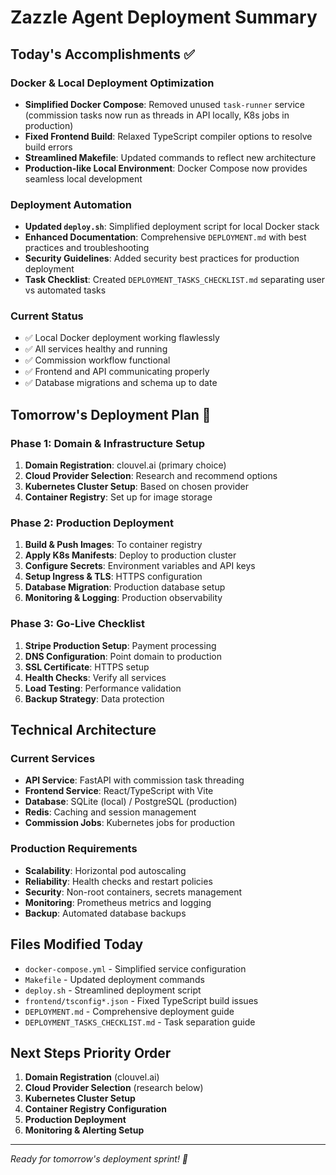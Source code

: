 # Zazzle Agent Deployment Summary

## Today's Accomplishments ✅

### Docker & Local Deployment Optimization
- **Simplified Docker Compose**: Removed unused `task-runner` service (commission tasks now run as threads in API locally, K8s jobs in production)
- **Fixed Frontend Build**: Relaxed TypeScript compiler options to resolve build errors
- **Streamlined Makefile**: Updated commands to reflect new architecture
- **Production-like Local Environment**: Docker Compose now provides seamless local development

### Deployment Automation
- **Updated `deploy.sh`**: Simplified deployment script for local Docker stack
- **Enhanced Documentation**: Comprehensive `DEPLOYMENT.md` with best practices and troubleshooting
- **Security Guidelines**: Added security best practices for production deployment
- **Task Checklist**: Created `DEPLOYMENT_TASKS_CHECKLIST.md` separating user vs automated tasks

### Current Status
- ✅ Local Docker deployment working flawlessly
- ✅ All services healthy and running
- ✅ Commission workflow functional
- ✅ Frontend and API communicating properly
- ✅ Database migrations and schema up to date

## Tomorrow's Deployment Plan 🚀

### Phase 1: Domain & Infrastructure Setup
1. **Domain Registration**: clouvel.ai (primary choice)
2. **Cloud Provider Selection**: Research and recommend options
3. **Kubernetes Cluster Setup**: Based on chosen provider
4. **Container Registry**: Set up for image storage

### Phase 2: Production Deployment
1. **Build & Push Images**: To container registry
2. **Apply K8s Manifests**: Deploy to production cluster
3. **Configure Secrets**: Environment variables and API keys
4. **Setup Ingress & TLS**: HTTPS configuration
5. **Database Migration**: Production database setup
6. **Monitoring & Logging**: Production observability

### Phase 3: Go-Live Checklist
1. **Stripe Production Setup**: Payment processing
2. **DNS Configuration**: Point domain to production
3. **SSL Certificate**: HTTPS setup
4. **Health Checks**: Verify all services
5. **Load Testing**: Performance validation
6. **Backup Strategy**: Data protection

## Technical Architecture

### Current Services
- **API Service**: FastAPI with commission task threading
- **Frontend Service**: React/TypeScript with Vite
- **Database**: SQLite (local) / PostgreSQL (production)
- **Redis**: Caching and session management
- **Commission Jobs**: Kubernetes jobs for production

### Production Requirements
- **Scalability**: Horizontal pod autoscaling
- **Reliability**: Health checks and restart policies
- **Security**: Non-root containers, secrets management
- **Monitoring**: Prometheus metrics and logging
- **Backup**: Automated database backups

## Files Modified Today
- `docker-compose.yml` - Simplified service configuration
- `Makefile` - Updated deployment commands
- `deploy.sh` - Streamlined deployment script
- `frontend/tsconfig*.json` - Fixed TypeScript build issues
- `DEPLOYMENT.md` - Comprehensive deployment guide
- `DEPLOYMENT_TASKS_CHECKLIST.md` - Task separation guide

## Next Steps Priority Order
1. **Domain Registration** (clouvel.ai)
2. **Cloud Provider Selection** (research below)
3. **Kubernetes Cluster Setup**
4. **Container Registry Configuration**
5. **Production Deployment**
6. **Monitoring & Alerting Setup**

---

*Ready for tomorrow's deployment sprint! 🎯* 